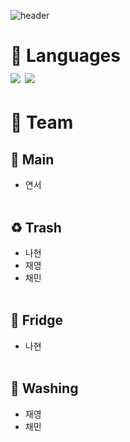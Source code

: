 ![header](https://capsule-render.vercel.app/api?type=Waving&text=LTC&color=B4E5FF)
# :eyes: Languages <br/> <img src="https://img.shields.io/badge/Python-3776AB?style=flat-square&logo=python&logoColor=white"/> <img src="https://img.shields.io/badge/Qt-41CD52?style=flat-square&logo=Qt&logoColor=white"/>
# :eyes: Team <br/>
## :open_file_folder: Main
+ 연서 <br/><br/> 
## :recycle: Trash
+ 나현 <br/>
+ 재영 <br/>
+ 채민 <br/><br/> 
## :rice: Fridge
+ 나현 <br/><br/> 
## :shirt: Washing
+ 재영 <br/>
+ 채민
